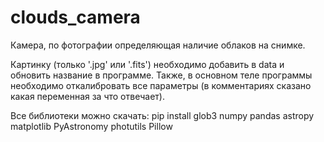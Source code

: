 # clouds_camera

Камера, по фотографии определяющая наличие облаков на снимке.

Картинку (только '.jpg' или '.fits') необходимо добавить в data и обновить название в программе. Также, в основном теле программы необходимо откалибровать все параметры (в комментариях сказано какая переменная за что отвечает). 

Все библиотеки можно скачать: pip install glob3 numpy pandas astropy matplotlib PyAstronomy photutils Pillow
